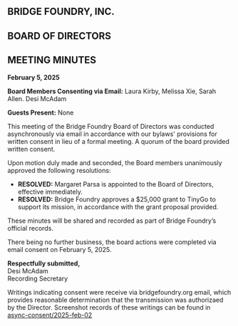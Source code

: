 ## BRIDGE FOUNDRY, INC.

## BOARD OF DIRECTORS

## MEETING MINUTES

**February 5, 2025**

**Board Members Consenting via Email:** Laura Kirby, Melissa Xie, Sarah Allen. Desi McAdam

**Guests Present:** None

This meeting of the Bridge Foundry Board of Directors was conducted asynchronously via email in accordance with our bylaws' provisions for written consent in lieu of a formal meeting. A quorum of the board provided written consent.

Upon motion duly made and seconded, the Board members unanimously approved the following resolutions:

- **RESOLVED:** Margaret Parsa is appointed to the Board of Directors, effective immediately.
- **RESOLVED:** Bridge Foundry approves a $25,000 grant to TinyGo to support its mission, in accordance with the grant proposal provided.

These minutes will be shared and recorded as part of Bridge Foundry’s official records.

There being no further business, the board actions were completed via email consent on February 5, 2025.

**Respectfully submitted,**  
Desi McAdam  
Recording Secretary

Writings indicating consent were receive via bridgefoundry.org email, which provides reasonable determination that the transmission was
authorizaed by the Director. Screenshot records of these writings can be found in [async-consent/2025-feb-02](async-consent/2025-feb-05)
